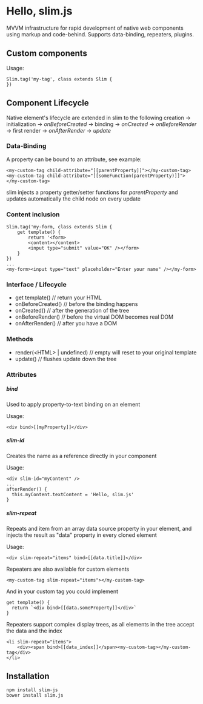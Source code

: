 # Hello, slim.js

MVVM infrastructure for rapid development of native web components using markup and code-behind.
Supports data-binding, repeaters, plugins.

## Custom components
Usage:
```
Slim.tag('my-tag', class extends Slim {
})
```

## Component Lifecycle
Native element's lifecycle are extended in slim to the following
creation -> initialization -> *onBeforeCreated* -> binding -> *onCreated* -> *onBeforeRender* -> first render -> *onAfterRender* -> *update*

### Data-Binding
A property can be bound to an attribute, see example:
```
<my-custom-tag child-attribute="[[parentProperty]]"></my-custom-tag>
<my-custom-tag child-attribute="[[someFunction(parentProperty)]]"></my-custom-tag>
```
slim injects a property getter/setter functions for *parentProperty* and updates automatically the child node on every update

### Content inclusion
```
Slim.tag('my-form, class extends Slim {
    get template() {
        return '<form>
        <content></content>
        <input type="submit" value="OK" /></form>
    }
})
...
<my-form><input type="text" placeholder="Enter your name" /></my-form>
```

### Interface / Lifecycle
- get template() // return your HTML
- onBeforeCreated() // before the binding happens
- onCreated() // after the generation of the tree
- onBeforeRender() // before the virtual DOM becomes real DOM
- onAfterRender() // after you have a DOM

### Methods
- render(&lt;HTML&gt; | undefined) // empty will reset to your original template
- update() // flushes update down the tree

### Attributes
##### bind
Used to apply property-to-text binding on an element

Usage:
```
<div bind>[[myProperty]]</div>
```

##### slim-id
Creates the name as a reference directly in your component

Usage:
```
<div slim-id="myContent" />
...
afterRender() {
  this.myContent.textContent = 'Hello, slim.js'
}
```

##### slim-repeat
Repeats and item from an array data source property in your element, and injects the result as "data" property in every cloned element

Usage:
```
<div slim-repeat="items" bind>[[data.title]]</div>
```
Repeaters are also available for custom elements
```
<my-custom-tag slim-repeat="items"></my-custom-tag>
```
And in your custom tag you could implement
```
get template() {
  return `<div bind>[[data.someProperty]]</div>`
}
```
Repeaters support complex display trees, as all elements in the tree accept the data and the index
```
<li slim-repeat="items">
    <div><span bind>[[data_index]]</span><my-custom-tag></my-custom-tag</div>
</li>
```
## Installation
```
npm install slim-js
bower install slim.js
```

